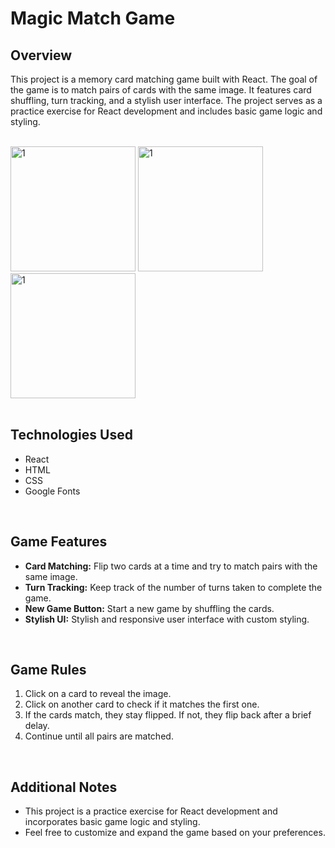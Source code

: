 # Magic Match Game

## Overview
This project is a memory card matching game built with React. The goal of the game is to match pairs of cards with the same image. It features card shuffling, turn tracking, and a stylish user interface. The project serves as a practice exercise for React development and includes basic game logic and styling.

<br>
<img width="200" alt="1" src="https://github.com/Imasha-Senadheera/Magic-Memory/assets/121493197/8945b119-dc5b-4722-9970-af29dca03c58" >

<img width="200" alt="1" src="https://github.com/Imasha-Senadheera/Magic-Memory/assets/121493197/08a76804-7528-49df-8794-c5734067db2c" >

<img width="200" alt="1" src="https://github.com/Imasha-Senadheera/Magic-Memory/assets/121493197/654bb995-3979-42f4-b7a2-0feb7d65c835" >
<br><br>

## Technologies Used
- React
- HTML
- CSS
- Google Fonts

<br>

## Game Features
- **Card Matching:** Flip two cards at a time and try to match pairs with the same image.
- **Turn Tracking:** Keep track of the number of turns taken to complete the game.
- **New Game Button:** Start a new game by shuffling the cards.
- **Stylish UI:** Stylish and responsive user interface with custom styling.

<br>

## Game Rules
1. Click on a card to reveal the image.
2. Click on another card to check if it matches the first one.
3. If the cards match, they stay flipped. If not, they flip back after a brief delay.
4. Continue until all pairs are matched.

<br>

## Additional Notes
- This project is a practice exercise for React development and incorporates basic game logic and styling.
- Feel free to customize and expand the game based on your preferences.

